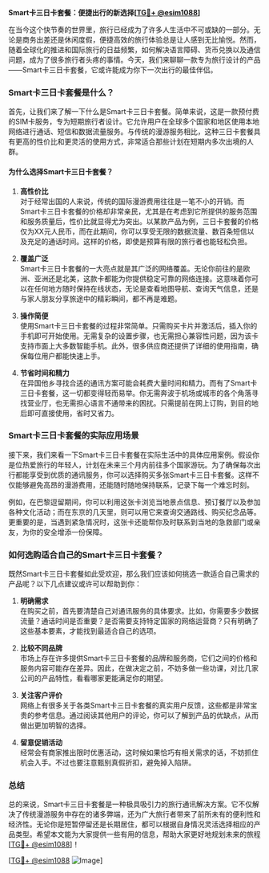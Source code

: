**Smart卡三日卡套餐：便捷出行的新选择[[TG💪+ @esim1088](https://t.me/s/esim1088)]**

在当今这个快节奏的世界里，旅行已经成为了许多人生活中不可或缺的一部分。无论是商务出差还是休闲度假，便捷高效的旅行体验总是让人感到无比愉悦。然而，随着全球化的推进和国际旅行的日益频繁，如何解决语言障碍、货币兑换以及通信问题，成为了很多旅行者头疼的事情。今天，我们来聊聊一款专为旅行设计的产品——Smart卡三日卡套餐，它或许能成为你下一次出行的最佳伴侣。

### Smart卡三日卡套餐是什么？

首先，让我们来了解一下什么是Smart卡三日卡套餐。简单来说，这是一款预付费的SIM卡服务，专为短期旅行者设计。它允许用户在全球多个国家和地区使用本地网络进行通话、短信和数据流量服务。与传统的漫游服务相比，这种三日卡套餐具有更高的性价比和更灵活的使用方式，非常适合那些计划在短期内多次出境的人群。

#### 为什么选择Smart卡三日卡套餐？

1. **高性价比**  
   对于经常出国的人来说，传统的国际漫游费用往往是一笔不小的开销。而Smart卡三日卡套餐的价格却非常亲民，尤其是在考虑到它所提供的服务范围和服务质量后，性价比就显得尤为突出。以某款产品为例，三日卡套餐的价格仅为XX元人民币，而在此期间，你可以享受无限的数据流量、数百条短信以及充足的通话时间。这样的价格，即使是预算有限的旅行者也能轻松负担。

2. **覆盖广泛**  
   Smart卡三日卡套餐的一大亮点就是其广泛的网络覆盖。无论你前往的是欧洲、亚洲还是北美，这款卡都能为你提供稳定可靠的网络连接。这意味着你可以在任何地方随时保持在线状态，无论是查看地图导航、查询天气信息，还是与家人朋友分享旅途中的精彩瞬间，都不再是难题。

3. **操作简便**  
   使用Smart卡三日卡套餐的过程非常简单。只需购买卡片并激活后，插入你的手机即可开始使用。无需复杂的设置步骤，也无需担心兼容性问题，因为该卡支持市面上大多数智能手机。此外，很多供应商还提供了详细的使用指南，确保每位用户都能快速上手。

4. **节省时间和精力**  
   在异国他乡寻找合适的通讯方案可能会耗费大量时间和精力。而有了Smart卡三日卡套餐，这一切都变得轻而易举。你无需奔波于机场或城市的各个角落寻找营业厅，也无需担心语言不通带来的困扰。只需提前在网上订购，到目的地后即可直接使用，省时又省力。

### Smart卡三日卡套餐的实际应用场景

接下来，我们来看一下Smart卡三日卡套餐在实际生活中的具体应用案例。假设你是位热爱旅行的年轻人，计划在未来三个月内前往多个国家游玩。为了确保每次出行都能享受到优质的通讯服务，你可以选择购买多张Smart卡三日卡套餐。这样不仅能够避免高昂的漫游费用，还能随时随地保持联系，记录下每一个难忘时刻。

例如，在巴黎逗留期间，你可以利用这张卡浏览当地景点信息、预订餐厅以及参加各种文化活动；而在东京的几天里，则可以用它来查询交通路线、购买纪念品等。更重要的是，当遇到紧急情况时，这张卡还能帮你及时联系到当地的急救部门或亲友，为你的安全增添一份保障。

### 如何选购适合自己的Smart卡三日卡套餐？

既然Smart卡三日卡套餐如此受欢迎，那么我们应该如何挑选一款适合自己需求的产品呢？以下几点建议或许可以帮助到你：

1. **明确需求**  
   在购买之前，首先要清楚自己对通讯服务的具体要求。比如，你需要多少数据流量？通话时间是否重要？是否需要支持特定国家的网络运营商？只有明确了这些基本要素，才能找到最适合自己的选项。

2. **比较不同品牌**  
   市场上存在许多提供Smart卡三日卡套餐的品牌和服务商，它们之间的价格和服务内容可能存在差异。因此，在做决定之前，不妨多做一些功课，对比几家公司的产品特性，看看哪家更能满足你的期望。

3. **关注客户评价**  
   网络上有很多关于各类Smart卡三日卡套餐的真实用户反馈，这些都是非常宝贵的参考信息。通过阅读其他用户的评论，你可以了解到产品的优缺点，从而做出更加明智的选择。

4. **留意促销活动**  
   经常会有商家推出限时优惠活动，这时候如果恰巧有相关需求的话，不妨抓住机会入手。不过也要注意甄别真假折扣，避免掉入陷阱。

### 总结

总的来说，Smart卡三日卡套餐是一种极具吸引力的旅行通讯解决方案。它不仅解决了传统漫游服务中存在的诸多弊端，还为广大旅行者带来了前所未有的便利性和经济性。无论你是短暂停留还是长期居住，都可以根据自身情况灵活选择相应的产品类型。希望本文能为大家提供一些有用的信息，帮助大家更好地规划未来的旅程[[TG💪+ @esim1088](https://t.me/s/esim1088)]！

[[TG💪+ @esim1088](https://t.me/s/esim1088) ![Image](https://i.postimg.cc/4NQfJmqS/Snipaste-2025-05-13-00-14-12.png)]